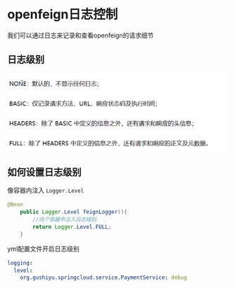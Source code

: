 # openfeign日志控制

我们可以通过日志来记录和查看openfeign的请求细节

## 日志级别

![image-20210203162456106](https://raw.githubusercontent.com/1471246901/myblog/master/img/image-20210203162456106.png)

## 如何设置日志级别

像容器内注入 `Logger.Level` 

```java
@Bean
    public Logger.Level feignLogger(){
        //向个容器中注入日志级别
        return Logger.Level.FULL;
    }
```

yml配置文件开启日志级别

```yml
logging:
  level:
    org.gushiyu.springcloud.service.PaymentService: debug
```

